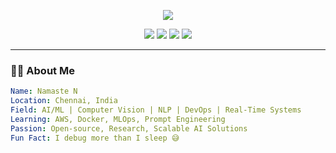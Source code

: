 <!-- Profile Header -->
<p align="center">
  <img src="https://readme-typing-svg.herokuapp.com?font=Fira+Code&weight=600&size=24&pause=1000&center=true&vCenter=true&width=435&lines=Hi+there+👋;+I'm+Namaste+N.;AI+%7C+ML+%7C+NLP+%7C+DevOps+Explorer" />
</p>

<p align="center">
  <a href="mailto:your.email@example.com"><img src="https://img.shields.io/badge/Gmail-D14836?style=flat-square&logo=gmail&logoColor=white" /></a>
  <a href="https://linkedin.com/in/your-linkedin"><img src="https://img.shields.io/badge/LinkedIn-0077B5?style=flat-square&logo=linkedin&logoColor=white" /></a>
  <a href="https://github.com/your-username"><img src="https://img.shields.io/badge/GitHub-181717?style=flat-square&logo=github&logoColor=white" /></a>
  <a href="https://your-portfolio.com"><img src="https://img.shields.io/badge/Portfolio-000?style=flat-square&logo=vercel&logoColor=white" /></a>
</p>

---

### 🧑‍💻 About Me

```yaml
Name: Namaste N
Location: Chennai, India
Field: AI/ML | Computer Vision | NLP | DevOps | Real-Time Systems
Learning: AWS, Docker, MLOps, Prompt Engineering
Passion: Open-source, Research, Scalable AI Solutions
Fun Fact: I debug more than I sleep 😅
